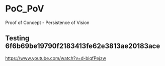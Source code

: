 # PoC_PoV
Proof of Concept - Persistence of Vision

## Testing 6f6b69be19790f2183413fe62e3813ae20183ace
https://www.youtube.com/watch?v=d-biqfPejzw
